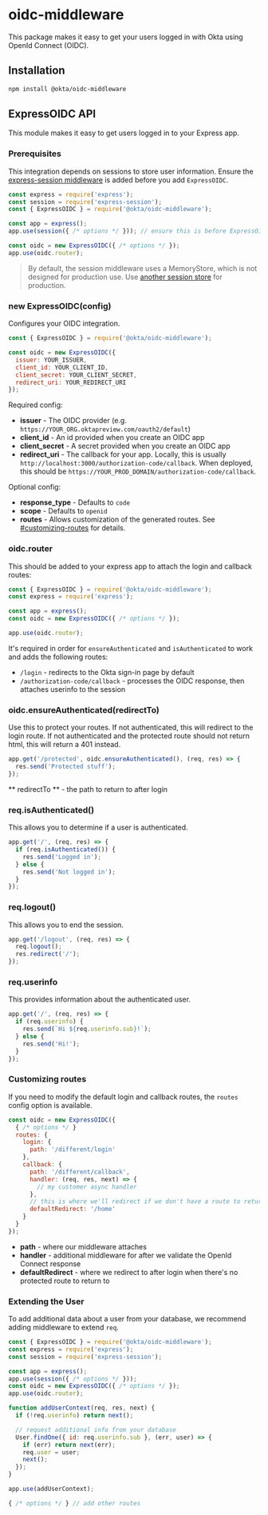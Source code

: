 # oidc-middleware

This package makes it easy to get your users logged in with Okta using OpenId Connect (OIDC).

## Installation

```sh
npm install @okta/oidc-middleware
```

## ExpressOIDC API

This module makes it easy to get users logged in to your Express app.

### Prerequisites

This integration depends on sessions to store user information. Ensure the [express-session middleware](https://github.com/expressjs/session) is added before you add `ExpressOIDC`.

```javascript
const express = require('express');
const session = require('express-session');
const { ExpressOIDC } = require('@okta/oidc-middleware');

const app = express();
app.use(session({ /* options */ })); // ensure this is before ExpressOIDC

const oidc = new ExpressOIDC({ /* options */ });
app.use(oidc.router);
```

> By default, the session middleware uses a MemoryStore, which is not designed for production use. Use [another session store](https://github.com/expressjs/session#compatible-session-stores) for production.

### new ExpressOIDC(config)

Configures your OIDC integration.

```javascript
const { ExpressOIDC } = require('@okta/oidc-middleware');

const oidc = new ExpressOIDC({
  issuer: YOUR_ISSUER,
  client_id: YOUR_CLIENT_ID,
  client_secret: YOUR_CLIENT_SECRET,
  redirect_uri: YOUR_REDIRECT_URI
});
```

Required config:

* **issuer** - The OIDC provider (e.g. `https://YOUR_ORG.oktapreview.com/oauth2/default`)
* **client_id** - An id provided when you create an OIDC app
* **client_secret** - A secret provided when you create an OIDC app
* **redirect_uri** - The callback for your app. Locally, this is usually `http://localhost:3000/authorization-code/callback`. When deployed, this should be `https://YOUR_PROD_DOMAIN/authorization-code/callback`.

Optional config:

* **response_type** - Defaults to `code`
* **scope** - Defaults to `openid`
* **routes** - Allows customization of the generated routes. See [#customizing-routes](#customizing-routes) for details.

### oidc.router

This should be added to your express app to attach the login and callback routes:

```javascript
const { ExpressOIDC } = require('@okta/oidc-middleware');
const express = require('express');

const app = express();
const oidc = new ExpressOIDC({ /* options */ });

app.use(oidc.router);
```

It's required in order for `ensureAuthenticated` and `isAuthenticated` to work and adds the following routes:

* `/login` - redirects to the Okta sign-in page by default
* `/authorization-code/callback` - processes the OIDC response, then attaches userinfo to the session

### oidc.ensureAuthenticated(redirectTo)

Use this to protect your routes. If not authenticated, this will redirect to the login route. If not authenticated and the protected route should not return html, this will return a 401 instead.

```javascript
app.get('/protected', oidc.ensureAuthenticated(), (req, res) => {
  res.send('Protected stuff');
});
```

** redirectTo ** - the path to return to after login

### req.isAuthenticated()

This allows you to determine if a user is authenticated.

```javascript
app.get('/', (req, res) => {
  if (req.isAuthenticated()) {
    res.send('Logged in');
  } else {
    res.send('Not logged in');
  }
});
```

### req.logout()

This allows you to end the session.

```javascript
app.get('/logout', (req, res) => {
  req.logout();
  res.redirect('/');
});
```

### req.userinfo

This provides information about the authenticated user.

```javascript
app.get('/', (req, res) => {
  if (req.userinfo) {
    res.send(`Hi ${req.userinfo.sub}!`);
  } else {
    res.send('Hi!');
  }
});
```

### Customizing routes

If you need to modify the default login and callback routes, the `routes` config option is available.

```javascript
const oidc = new ExpressOIDC({
  { /* options */ }
  routes: {
    login: {
      path: '/different/login'
    },
    callback: {
      path: '/different/callback',
      handler: (req, res, next) => {
        // my customer async handler
      },
      // this is where we'll redirect if we don't have a route to return to
      defaultRedirect: '/home'
    }
  }
});
```

* **path** - where our middleware attaches
* **handler** - additional middleware for after we validate the OpenId Connect response
* **defaultRedirect** - where we redirect to after login when there's no protected route to return to

### Extending the User

To add additional data about a user from your database, we recommend adding middleware to extend `req`.

```javascript
const { ExpressOIDC } = require('@okta/oidc-middleware');
const express = require('express');
const session = require('express-session');

const app = express();
app.use(session({ /* options */ }));
const oidc = new ExpressOIDC({ /* options */ });
app.use(oidc.router);

function addUserContext(req, res, next) {
  if (!req.userinfo) return next();

  // request additional info from your database
  User.findOne({ id: req.userinfo.sub }, (err, user) => {
    if (err) return next(err);
    req.user = user;
    next();
  });
}

app.use(addUserContext);

{ /* options */ } // add other routes
```
